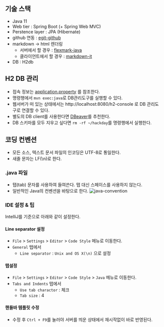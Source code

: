 ## 기술 스택
- Java 11
- Web tier : Spring Boot (+ Spring Web MVC)
- Perstence layer : JPA (Hibernate)
- github 연동 : [egit-github](https://github.com/eclipse/egit-github/tree/master/org.eclipse.egit.github.core)
- markdown -> html 렌더링
    - 서버에서 할 경우 : [flexmark-java](https://github.com/vsch/flexmark-java)
    - 클라이언트에서 할 경우 : [markdown-it](https://github.com/markdown-it/markdown-it)
- DB : H2db

## H2 DB 관리
- 접속 정보는 [application.property](src/main/resources/application.properties) 를 참조한다.
- 명령행에서 `mvn exec:java`로 DB관리도구를 실행할 수 있다.
- 웹서버가 떠 있는 상태에서는 http://localhost:8080/h2-console 로 DB 관리도구로 연결할 수 있다.
- 별도의 DB client를 사용한다면 [DBeaver](https://dbeaver.io)를 추천한다.
- DB 스키마를 모두 지우고 싶다면 `rm -rf ~/hackday`를 명령행에서 실행한다.

## 코딩 컨벤션
- 모든 소스, 텍스트 문서 파일의 인코딩은 UTF-8로 통일한다.
- 새줄 문자는 LF(\n)로 한다.

### .java 파일
- 탭(tab) 문자를 사용하여 들여쓴다. 탭 대신 스페이스를 사용하지 않는다.
- 일반적인 Java의 컨벤션을 바탕으로 한다.
![java-convention](http://pds21.egloos.com/pds/201508/13/79/a0274579_55cbfda73d78d.gif)

### IDE 설정 & 팁
IntelliJ를 기준으로 아래와 같이 설정한다.

#### Line separator 설정
- `File` > `Settings` > `Editor` > `Code Style` 메뉴로 이동한다.
- `General` 탭에서
	- `Line separator` : `Unix and OS X(\n)` 으로 설정

#### 탭설정
- `File` > `Settings` > `Editor` > `Code Style` > `Java` 메뉴로 이동한다.
- `Tabs and Indents` 탭에서
	- `Use tab charactor` : 체크
	- `Tab size` : 4

#### 핸들바 템플릿 수정
- 수정 후 `Ctrl + F9`를 눌러야 서버를 띄운 상태에서 재시작없이 바로 반영된다.

